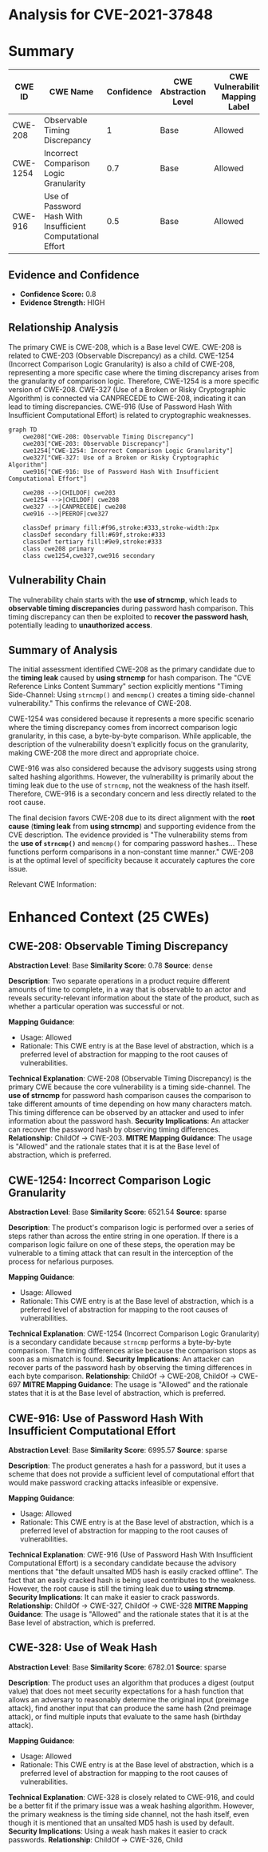 # Analysis for CVE-2021-37848

# Summary
| CWE ID | CWE Name | Confidence | CWE Abstraction Level | CWE Vulnerability Mapping Label | CWE-Vulnerability Mapping Notes |
|---|---|---|---|---|---|
| CWE-208 | Observable Timing Discrepancy | 1 | Base | Allowed | Primary CWE |
| CWE-1254 | Incorrect Comparison Logic Granularity | 0.7 | Base | Allowed | Secondary Candidate |
| CWE-916 | Use of Password Hash With Insufficient Computational Effort | 0.5 | Base | Allowed | Secondary Candidate |

## Evidence and Confidence

*   **Confidence Score:** 0.8
*   **Evidence Strength:** HIGH

## Relationship Analysis
The primary CWE is CWE-208, which is a Base level CWE. CWE-208 is related to CWE-203 (Observable Discrepancy) as a child. CWE-1254 (Incorrect Comparison Logic Granularity) is also a child of CWE-208, representing a more specific case where the timing discrepancy arises from the granularity of comparison logic. Therefore, CWE-1254 is a more specific version of CWE-208. CWE-327 (Use of a Broken or Risky Cryptographic Algorithm) is connected via CANPRECEDE to CWE-208, indicating it can lead to timing discrepancies. CWE-916 (Use of Password Hash With Insufficient Computational Effort) is related to cryptographic weaknesses.

```mermaid
graph TD
    cwe208["CWE-208: Observable Timing Discrepancy"]
    cwe203["CWE-203: Observable Discrepancy"]
    cwe1254["CWE-1254: Incorrect Comparison Logic Granularity"]
    cwe327["CWE-327: Use of a Broken or Risky Cryptographic Algorithm"]
    cwe916["CWE-916: Use of Password Hash With Insufficient Computational Effort"]

    cwe208 -->|CHILDOF| cwe203
    cwe1254 -->|CHILDOF| cwe208
    cwe327 -->|CANPRECEDE| cwe208
    cwe916 -->|PEEROF|cwe327

    classDef primary fill:#f96,stroke:#333,stroke-width:2px
    classDef secondary fill:#69f,stroke:#333
    classDef tertiary fill:#9e9,stroke:#333
    class cwe208 primary
    class cwe1254,cwe327,cwe916 secondary
```

## Vulnerability Chain
The vulnerability chain starts with the **use of strncmp**, which leads to **observable timing discrepancies** during password hash comparison. This timing discrepancy can then be exploited to **recover the password hash**, potentially leading to **unauthorized access**.

## Summary of Analysis
The initial assessment identified CWE-208 as the primary candidate due to the **timing leak** caused by **using strncmp** for hash comparison. The "CVE Reference Links Content Summary" section explicitly mentions "Timing Side-Channel: Using `strncmp()` and `memcmp()` creates a timing side-channel vulnerability." This confirms the relevance of CWE-208.

CWE-1254 was considered because it represents a more specific scenario where the timing discrepancy comes from incorrect comparison logic granularity, in this case, a byte-by-byte comparison. While applicable, the description of the vulnerability doesn't explicitly focus on the granularity, making CWE-208 the more direct and appropriate choice.

CWE-916 was also considered because the advisory suggests using strong salted hashing algorithms. However, the vulnerability is primarily about the timing leak due to the use of `strncmp`, not the weakness of the hash itself. Therefore, CWE-916 is a secondary concern and less directly related to the root cause.

The final decision favors CWE-208 due to its direct alignment with the **root cause** (**timing leak** from **using strncmp**) and supporting evidence from the CVE description. The evidence provided is "The vulnerability stems from the **use of `strncmp()`** and `memcmp()` for comparing password hashes... These functions perform comparisons in a non-constant time manner." CWE-208 is at the optimal level of specificity because it accurately captures the core issue.

Relevant CWE Information:

# Enhanced Context (25 CWEs)

## CWE-208: Observable Timing Discrepancy
**Abstraction Level**: Base
**Similarity Score**: 0.78
**Source**: dense

**Description**:
Two separate operations in a product require different amounts of time to complete, in a way that is observable to an actor and reveals security-relevant information about the state of the product, such as whether a particular operation was successful or not.

**Mapping Guidance**:
- Usage: Allowed
- Rationale: This CWE entry is at the Base level of abstraction, which is a preferred level of abstraction for mapping to the root causes of vulnerabilities.

**Technical Explanation**:
CWE-208 (Observable Timing Discrepancy) is the primary CWE because the core vulnerability is a timing side-channel. The **use of strncmp** for password hash comparison causes the comparison to take different amounts of time depending on how many characters match. This timing difference can be observed by an attacker and used to infer information about the password hash.
**Security Implications**: An attacker can recover the password hash by observing timing differences.
**Relationship**: ChildOf -> CWE-203.
**MITRE Mapping Guidance**: The usage is "Allowed" and the rationale states that it is at the Base level of abstraction, which is preferred.

## CWE-1254: Incorrect Comparison Logic Granularity
**Abstraction Level**: Base
**Similarity Score**: 6521.54
**Source**: sparse

**Description**:
The product's comparison logic is performed over a series of steps rather than across the entire string in one operation. If there is a comparison logic failure on one of these steps, the operation may be vulnerable to a timing attack that can result in the interception of the process for nefarious purposes.

**Mapping Guidance**:
- Usage: Allowed
- Rationale: This CWE entry is at the Base level of abstraction, which is a preferred level of abstraction for mapping to the root causes of vulnerabilities.

**Technical Explanation**:
CWE-1254 (Incorrect Comparison Logic Granularity) is a secondary candidate because `strncmp` performs a byte-by-byte comparison. The timing differences arise because the comparison stops as soon as a mismatch is found.
**Security Implications**: An attacker can recover parts of the password hash by observing the timing differences in each byte comparison.
**Relationship**: ChildOf -> CWE-208, ChildOf -> CWE-697
**MITRE Mapping Guidance**: The usage is "Allowed" and the rationale states that it is at the Base level of abstraction, which is preferred.

## CWE-916: Use of Password Hash With Insufficient Computational Effort
**Abstraction Level**: Base
**Similarity Score**: 6995.57
**Source**: sparse

**Description**:
The product generates a hash for a password, but it uses a scheme that does not provide a sufficient level of computational effort that would make password cracking attacks infeasible or expensive.

**Mapping Guidance**:
- Usage: Allowed
- Rationale: This CWE entry is at the Base level of abstraction, which is a preferred level of abstraction for mapping to the root causes of vulnerabilities.

**Technical Explanation**:
CWE-916 (Use of Password Hash With Insufficient Computational Effort) is a secondary candidate because the advisory mentions that "the default unsalted MD5 hash is easily cracked offline". The fact that an easily cracked hash is being used contributes to the weakness. However, the root cause is still the timing leak due to **using strncmp**.
**Security Implications**: It can make it easier to crack passwords.
**Relationship**: ChildOf -> CWE-327, ChildOf -> CWE-328
**MITRE Mapping Guidance**: The usage is "Allowed" and the rationale states that it is at the Base level of abstraction, which is preferred.

## CWE-328: Use of Weak Hash
**Abstraction Level**: Base
**Similarity Score**: 6782.01
**Source**: sparse

**Description**:
The product uses an algorithm that produces a digest (output value) that does not meet security expectations for a hash function that allows an adversary to reasonably determine the original input (preimage attack), find another input that can produce the same hash (2nd preimage attack), or find multiple inputs that evaluate to the same hash (birthday attack).

**Mapping Guidance**:
- Usage: Allowed
- Rationale: This CWE entry is at the Base level of abstraction, which is a preferred level of abstraction for mapping to the root causes of vulnerabilities.

**Technical Explanation**:
CWE-328 is closely related to CWE-916, and could be a better fit if the primary issue was a weak hashing algorithm. However, the primary weakness is the timing side channel, not the hash itself, even though it is mentioned that an unsalted MD5 hash is used by default.
**Security Implications**: Using a weak hash makes it easier to crack passwords.
**Relationship**: ChildOf -> CWE-326, Child